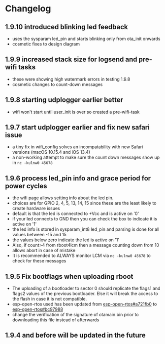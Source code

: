 # Changelog

## 1.9.10 introduced blinking led feedback
- uses the sysparam led_pin and starts blinking only from ota_init onwards
- cosmetic fixes to design diagram

## 1.9.9 increased stack size for logsend and pre-wifi tasks
- these were showing high watermark errors in testing 1.9.8
- cosmetic changes to count-down messages

## 1.9.8 starting udplogger earlier better
- wifi won't start until user_init is over so created a pre-wifi-task

## 1.9.7 start udplogger earlier and fix new safari issue
- a tiny fix in wifi_config solves an incompatability with new Safari versions (macOS
10.15.4 and iOS 13.4)
- a non-working attempt to make sure the count down messages show up in `nc -kulnw0 45678`

## 1.9.6 process led_pin info and grace period for power cycles
- the wifi page allows setting info about the led pin.
- choices are for GPIO 2, 4, 5, 13, 14, 15 since these are the least likely to create hardware issues
- default is that the led is connected to +Vcc and is active on '0'
- if your led connects to GND then you can check the box to indicate it is active on '1'
- the led info is stored in sysparam_int8 led_pin and parsing is done for all values between -15 and 15
- the values below zero indicate the led is active on '1'
- Also, if count>4 from rboot4lcm then a message counting down from 10 allows abort in case of mistake
- It is recommended to ALWAYS monitor LCM via `nc -kulnw0 45678` to check for these messages

## 1.9.5 Fix bootflags when uploading rboot
- The uploading of a bootloader to sector 0 should replicate the flags1 and flags2 values of the previous bootloader.
Else it will break the access to the flash in case it is not compatible.
- esp-open-rtos used has been updated from  [esp-open-rtos#a721fb0](https://github.com/SuperHouse/esp-open-rtos/commit/a721fb0bc7867ef421cd81fb89d486ed2a67ee9e) 
to [esp-open-rtos#bc97988](https://github.com/SuperHouse/esp-open-rtos/commit/bc979883c27ea57e948daa813e2bca752ebd39e1)  
- change the verification of the signature of otamain.bin prior to downloading this file instead of afterwards

## 1.9.4 and before will be updated in the future